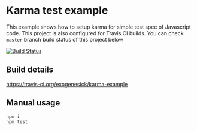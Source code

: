 # Karma test example

This example shows how to setup karma for simple test spec of Javascript code. This project is also configured for Travis CI builds. You can check ```master``` branch build status of this project below

[![Build Status](https://travis-ci.org/exogenesick/karma-example.svg?branch=master)](https://travis-ci.org/exogenesick/karma-example)

## Build details

https://travis-ci.org/exogenesick/karma-example

## Manual usage

```bash
npm i
npm test
```
